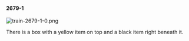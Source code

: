 #### 2679-1
![train-2679-1-0.png](https://github.com/lil-lab/nlvr/raw/master/nlvr/train/images/28/train-2679-1-0.png "train-2679-1-0.png")

There is a box with a yellow item on top and a black item right beneath it.